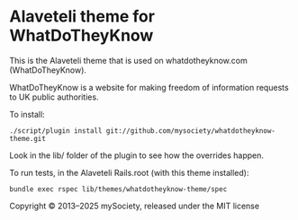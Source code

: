 # Alaveteli theme for WhatDoTheyKnow

This is the Alaveteli theme that is used on whatdotheyknow.com (WhatDoTheyKnow).

WhatDoTheyKnow is a website for making freedom of information requests to UK public authorities.

To install:

    ./script/plugin install git://github.com/mysociety/whatdotheyknow-theme.git

Look in the lib/ folder of the plugin to see how the overrides happen.

To run tests, in the Alaveteli Rails.root (with this theme installed):

    bundle exec rspec lib/themes/whatdotheyknow-theme/spec

Copyright © 2013–2025 mySociety, released under the MIT license
